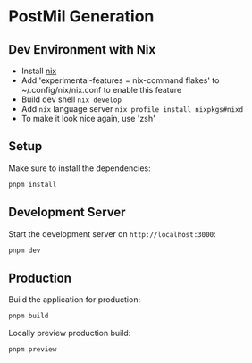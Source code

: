 # PostMil Generation

## Dev Environment with Nix

- Install [nix](https://zero-to-nix.com/concepts/nix-installer/)
- Add 'experimental-features = nix-command flakes' to ~/.config/nix/nix.conf to enable this feature
- Build dev shell `nix develop`
- Add `nix` language server `nix profile install nixpkgs#nixd`
- To make it look nice again, use 'zsh'

## Setup

Make sure to install the dependencies:

```bash
pnpm install
```

## Development Server

Start the development server on `http://localhost:3000`:

```bash
pnpm dev
```

## Production

Build the application for production:

```bash
pnpm build
```

Locally preview production build:

```bash
pnpm preview
```

